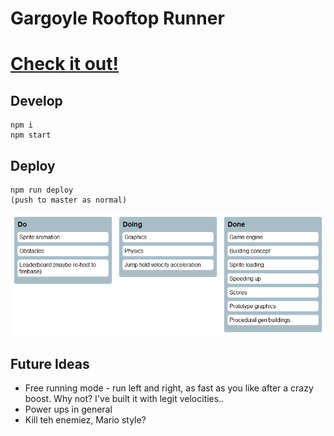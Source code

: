 # Gargoyle Rooftop Runner

# [Check it out!](https://entozoon.github.io/gargoyle-runner/)

## Develop

    npm i
    npm start

## Deploy

    npm run deploy
    (push to master as normal)

![created by readme-kanban-board](./kanban.png)

<!---KANBAN
# Do
- Sprite animation
- Obstacles
- Leaderboard (maybe re-host to firebase)

# Doing
- Graphics
- Physics
- Jump hold velocity acceleration

# Done
- Game engine
- Building concept
- Sprite loading
- Speeding up
- Scores
- Prototype graphics
- Procedural gen buildings
KANBAN--->

## Future Ideas

* Free running mode - run left and right, as fast as you like after a crazy
  boost. Why not? I've built it with legit velocities..
* Power ups in general
* Kill teh enemiez, Mario style?
